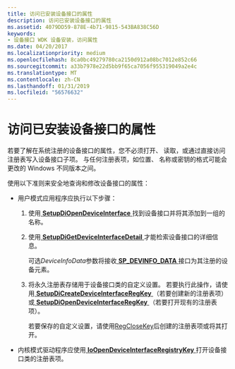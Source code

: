 ```yaml
---
title: 访问已安装设备接口的属性
description: 访问已安装设备接口的属性
ms.assetid: 4079DD59-878E-4b71-9815-543BA838C56D
keywords:
- 设备接口 WDK 设备安装，访问属性
ms.date: 04/20/2017
ms.localizationpriority: medium
ms.openlocfilehash: 8ca0bc49279780ca2150d912a08bc7012e852c66
ms.sourcegitcommit: a33b7978e22d5bb9f65ca7056f955319049a2e4c
ms.translationtype: MT
ms.contentlocale: zh-CN
ms.lasthandoff: 01/31/2019
ms.locfileid: "56576632"
---
```

# <a name="accessing-the-properties-of-installed-device-interfaces"></a>访问已安装设备接口的属性


若要了解在系统注册的设备接口的属性，您不必须打开、 读取，或通过直接访问注册表写入设备接口子项。 与任何注册表项，如位置、 名称或密钥的格式可能会更改的 Windows 不同版本之间。

使用以下准则来安全地查询和修改设备接口的属性：

-   用户模式应用程序应执行以下步骤：

    1.  使用[ **SetupDiOpenDeviceInterface** ](https://msdn.microsoft.com/library/windows/hardware/ff552074)找到设备接口并将其添加到一组的名称。

    2.  使用[ **SetupDiGetDeviceInterfaceDetail** ](https://msdn.microsoft.com/library/windows/hardware/ff551120)才能检索设备接口的详细信息。

        可选*DeviceInfoData*参数将接收[ **SP_DEVINFO_DATA** ](https://msdn.microsoft.com/library/windows/hardware/ff552344)接口为其注册的设备元素。

    3.  将永久注册表存储用于设备接口类的自定义设置。 若要执行此操作，请使用[ **SetupDiCreateDeviceInterfaceRegKey** ](https://msdn.microsoft.com/library/windows/hardware/ff550967) （若要创建新的注册表项） 或[ **SetupDiOpenDeviceInterfaceRegKey** ](https://msdn.microsoft.com/library/windows/hardware/ff552075)（若要打开现有的注册表项）。

        若要保存的自定义设置，请使用[RegCloseKey](https://go.microsoft.com/fwlink/p/?linkid=194543)后创建的注册表项或将其打开。

-   内核模式驱动程序应使用[ **IoOpenDeviceInterfaceRegistryKey** ](https://msdn.microsoft.com/library/windows/hardware/ff549433)打开设备接口类的注册表项。

 

 





